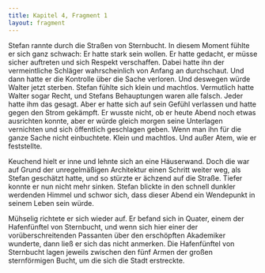 ```yaml
---
title: Kapitel 4, Fragment 1
layout: fragment
---
```

Stefan rannte durch die Straßen von Sternbucht. In diesem Moment fühlte er sich ganz schwach: Er hatte stark sein wollen. Er hatte gedacht, er müsse sicher auftreten und sich Respekt verschaffen. Dabei hatte ihn der vermeintliche Schläger wahrscheinlich von Anfang an durchschaut. Und dann hatte er die Kontrolle über die Sache verloren. Und deswegen würde Walter jetzt sterben. Stefan fühlte sich klein und machtlos. Vermutlich hatte Walter sogar Recht, und Stefans Behauptungen waren alle falsch. Jeder hatte ihm das gesagt. Aber er hatte sich auf sein Gefühl verlassen und hatte gegen den Strom gekämpft. Er wusste nicht, ob er heute Abend noch etwas ausrichten konnte, aber er würde gleich morgen seine Unterlagen vernichten und sich öffentlich geschlagen geben. Wenn man ihn für die ganze Sache nicht einbuchtete. Klein und machtlos. Und außer Atem, wie er feststellte.

Keuchend hielt er inne und lehnte sich an eine Häuserwand. Doch die war auf Grund der unregelmäßigen Architektur einen Schritt weiter weg, als Stefan geschätzt hatte, und so stürzte er ächzend auf die Straße. Tiefer konnte er nun nicht mehr sinken. Stefan blickte in den schnell dunkler werdenden Himmel und schwor sich, dass dieser Abend ein Wendepunkt in seinem Leben sein würde.

Mühselig richtete er sich wieder auf. Er befand sich in Quater, einem der Hafenfünftel von Sternbucht, und wenn sich hier einer der vorüberschreitenden Passanten über den erschöpften Akademiker wunderte, dann ließ er sich das nicht anmerken. Die Hafenfünftel von Sternbucht lagen jeweils zwischen den fünf Armen der großen sternförmigen Bucht, um die sich die Stadt erstreckte.
